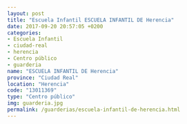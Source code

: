 ```yaml
---
layout: post
title: "Escuela Infantil ESCUELA INFANTIL DE Herencia"
date: 2017-09-20 20:57:05 +0200
categories:
- Escuela Infantil
- ciudad-real
- herencia
- Centro público
- guarderia
name: "ESCUELA INFANTIL DE Herencia"
province: "Ciudad Real"
location: "Herencia"
code: "13011369"
type: "Centro público"
img: guarderia.jpg
permalink: /guarderias/escuela-infantil-de-herencia.html
---
```

